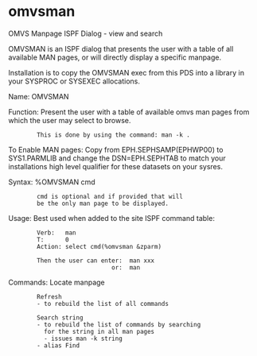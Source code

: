 # omvsman
OMVS Manpage ISPF Dialog - view and search

OMVSMAN is an ISPF dialog that presents the user with a table of all
available MAN pages, or will directly display a specific manpage.

Installation is to copy the OMVSMAN exec from this PDS into a library in
your SYSPROC or SYSEXEC allocations.

 Name:      OMVSMAN

 Function:  Present the user with a table of available
            omvs man pages from which the user may select
            to browse.

            This is done by using the command: man -k .

 To Enable MAN pages:
 Copy from EPH.SEPHSAMP(EPHWP00) to SYS1.PARMLIB and
 change the DSN=EPH.SEPHTAB to match your installations
 high level qualifier for these datasets on your sysres.

 Syntax:    %OMVSMAN cmd

            cmd is optional and if provided that will
            be the only man page to be displayed.

 Usage:     Best used when added to the site ISPF
            command table:

            Verb:   man
            T:      0
            Action: select cmd(%omvsman &zparm)

            Then the user can enter:  man xxx
                                 or:  man

 Commands:  Locate manpage

            Refresh
            - to rebuild the list of all commands

            Search string
            - to rebuild the list of commands by searching
              for the string in all man pages
              - issues man -k string
            - alias Find
